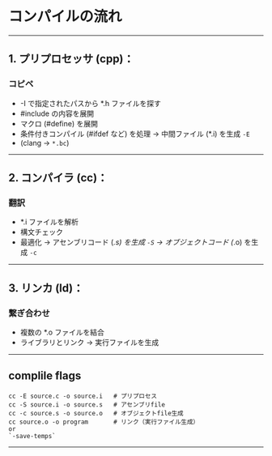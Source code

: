 # コンパイルの流れ
---
## 1. プリプロセッサ (cpp)：　
### コピペ
   - -I で指定されたパスから *.h ファイルを探す
   - #include の内容を展開
   - マクロ (#define) を展開
   - 条件付きコンパイル (#ifdef など) を処理
   → 中間ファイル (*.i) を生成 `-E`
   - (clang -> `*.bc`)
---
## 2. コンパイラ (cc)：
### 翻訳
   - *.i ファイルを解析
   - 構文チェック
   - 最適化
   → アセンブリコード (*.s) を生成 `-S`
   → オブジェクトコード (*.o) を生成 `-c`
---
## 3. リンカ (ld)：
### 繋ぎ合わせ
   - 複数の *.o ファイルを結合
   - ライブラリとリンク
   → 実行ファイルを生成
---
## complile flags
```
cc -E source.c -o source.i   # プリプロセス
cc -S source.i -o source.s   # アセンブリfile
cc -c source.s -o source.o   # オブジェクトfile生成
cc source.o -o program       # リンク（実行ファイル生成）
or
`-save-temps`
```
---
